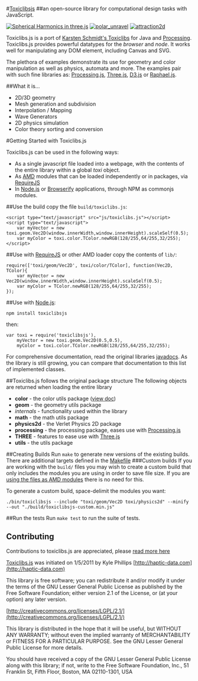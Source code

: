 #[Toxiclibsjs](http://haptic-data.com/toxiclibsjs) 
##an open-source library for computational design tasks with JavaScript. 

[![Spherical Harmonics in three.js](http://s3.amazonaws.com/toxiclibsjs/images/sphericalHarmonicsThree.jpg)](http://haptic-data.com/toxiclibsjs/examples/SphericalHarmonics_threejs.html)
[![polar_unravel](http://s3.amazonaws.com/toxiclibsjs/images/polarUnravel.gif)](http://haptic-data.com/toxiclibsjs/examples/PolarUnravel_pjs.html)
[![attraction2d](http://s3.amazonaws.com/toxiclibsjs/images/attraction2d.gif)](http://haptic-data.com/toxiclibsjs/examples/Attraction2D_pjs.html)

Toxiclibs.js is a port of [Karsten Schmidt's Toxiclibs](http://toxiclibs.org) for Java and [Processing](http://processing.org). Toxiclibs.js provides powerful datatypes for the _browser_ and _node_. It works well for manipulating any DOM element, including Canvas and SVG.

The plethora of examples demonstrate its use for geometry and color manipulation as well as physics, automata and more. The examples pair with such fine libraries as: [Processing.js](http://processingjs.org), [Three.js](http://github.com/mrdoob/three.js), [D3.js](http://github.com/mbostock/d3) or [Raphael.js](http://raphaeljs.com).

##What it is…
-	2D/3D geometry
-	Mesh generation and subdivision
-	Interpolation / Mapping
-	Wave Generators
-	2D physics simulation
-	Color theory sorting and conversion



#Getting Started with Toxiclibs.js

Toxiclibs.js can be used in the following ways:

*	As a single javascript file loaded into a webpage, with the contents of the entire library within a global *toxi* object.
*	As [AMD](https://github.com/amdjs/amdjs-api/wiki/AMD) modules that can be loaded independently or in packages, via [RequireJS](http://requirejs.org)
*	In [Node.js](http://nodejs.org) or [Browserify](http://browserify.org/) applications, through NPM as commonjs modules.

##Use the build
copy the file `build/toxiclibs.js`:

	<script type="text/javascript" src="js/toxiclibs.js"></script>
	<script type="text/javascript">
		var myVector = new toxi.geom.Vec2D(window.innerWidth,window.innerHeight).scaleSelf(0.5);
		var myColor = toxi.color.TColor.newRGB(128/255,64/255,32/255);
	</script>
##Use with [RequireJS](http://requirejs.org) or other AMD loader
copy the contents of `lib/`:

	require(['toxi/geom/Vec2D', toxi/color/TColor], function(Vec2D, TColor){
		var myVector = new Vec2D(window.innerWidth,window.innerHeight).scaleSelf(0.5);
		var myColor = TColor.newRGB(128/255,64/255,32/255);
	});
##Use with [Node.js](http://nodejs.org):

	npm install toxiclibsjs
then:

	var	toxi = require('toxiclibsjs'),
		myVector = new toxi.geom.Vec2D(0.5,0.5),
		myColor = toxi.color.TColor.newRGB(128/255,64/255,32/255);

For comprehensive documentation, read the original libraries [javadocs](http://toxiclibs.org/javadocs/). As the library is still growing, you can compare that documentation to this list of implemented classes.


##Toxiclibs.js follows the original package structure
The following objects are returned when loading the entire library


* **color** - the color utils package ([view doc](https://github.com/hapticdata/toxiclibsjs/blob/master/docs/colorutils.md))
* **geom** - the geometry utils package
* *internals* - functionality used within the library
* **math** - the math utils package
* **physics2d** - the Verlet Physics 2D package
* **processing** - the processing package, eases use with [Processing.js](http://processingjs.org)
* **THREE** - features to ease use with [Three.js](http://github.com/mrdoob/three.js)
* **utils** - the utils package

##Creating Builds
Run `make` to generate new versions of the existing builds. There are additional targets defined in the [Makefile](https://github.com/hapticdata/toxiclibsjs/blob/release/Makefile)
###Custom builds
If you are working with the `build/` files you may wish to create a custom build that only includes the modules you are using in order to save file size. If you are [using the files as AMD modules](#use-with-requirejs-or-other-amd-loader) there is no need for this.

To generate a custom build, space-delimit the modules you want:

	./bin/toxiclibsjs --include "toxi/geom/Vec2D toxi/physics2d" --minify --out "./build/toxiclibsjs-custom.min.js"

##Run the tests
Run `make test` to run the suite of tests.

## Contributing
Contributions to toxiclibs.js are appreciated, please [read more here](https://github.com/hapticdata/toxiclibsjs/blob/master/docs/contributing.md)



[Toxiclibs.js](http://haptic-data.com/toxiclibsjs) was initiated on 1/5/2011 by Kyle Phillips [http://haptic-data.com](http://haptic-data.com)



This library is free software; you can redistribute it and/or
modify it under the terms of the GNU Lesser General Public
License as published by the Free Software Foundation; either
version 2.1 of the License, or (at your option) any later version.

[http://creativecommons.org/licenses/LGPL/2.1/](http://creativecommons.org/licenses/LGPL/2.1/)

This library is distributed in the hope that it will be useful,
but WITHOUT ANY WARRANTY; without even the implied warranty of
MERCHANTABILITY or FITNESS FOR A PARTICULAR PURPOSE.  See the GNU
Lesser General Public License for more details.

You should have received a copy of the GNU Lesser General Public
License along with this library; if not, write to the Free Software
Foundation, Inc., 51 Franklin St, Fifth Floor, Boston, MA 02110-1301, USA
